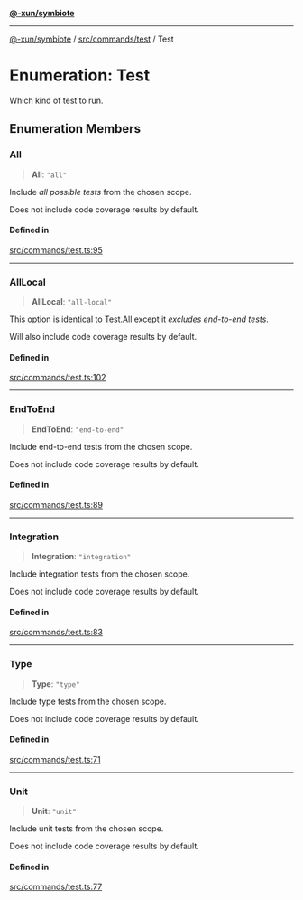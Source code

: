 [**@-xun/symbiote**](../../../../README.md)

***

[@-xun/symbiote](../../../../README.md) / [src/commands/test](../README.md) / Test

# Enumeration: Test

Which kind of test to run.

## Enumeration Members

### All

> **All**: `"all"`

Include _all possible tests_ from the chosen scope.

Does not include code coverage results by default.

#### Defined in

[src/commands/test.ts:95](https://github.com/Xunnamius/symbiote/blob/26e756362a16f050e03cef2c4c582d94e29614cd/src/commands/test.ts#L95)

***

### AllLocal

> **AllLocal**: `"all-local"`

This option is identical to [Test.All](Test.md#all) except it _excludes end-to-end
tests_.

Will also include code coverage results by default.

#### Defined in

[src/commands/test.ts:102](https://github.com/Xunnamius/symbiote/blob/26e756362a16f050e03cef2c4c582d94e29614cd/src/commands/test.ts#L102)

***

### EndToEnd

> **EndToEnd**: `"end-to-end"`

Include end-to-end tests from the chosen scope.

Does not include code coverage results by default.

#### Defined in

[src/commands/test.ts:89](https://github.com/Xunnamius/symbiote/blob/26e756362a16f050e03cef2c4c582d94e29614cd/src/commands/test.ts#L89)

***

### Integration

> **Integration**: `"integration"`

Include integration tests from the chosen scope.

Does not include code coverage results by default.

#### Defined in

[src/commands/test.ts:83](https://github.com/Xunnamius/symbiote/blob/26e756362a16f050e03cef2c4c582d94e29614cd/src/commands/test.ts#L83)

***

### Type

> **Type**: `"type"`

Include type tests from the chosen scope.

Does not include code coverage results by default.

#### Defined in

[src/commands/test.ts:71](https://github.com/Xunnamius/symbiote/blob/26e756362a16f050e03cef2c4c582d94e29614cd/src/commands/test.ts#L71)

***

### Unit

> **Unit**: `"unit"`

Include unit tests from the chosen scope.

Does not include code coverage results by default.

#### Defined in

[src/commands/test.ts:77](https://github.com/Xunnamius/symbiote/blob/26e756362a16f050e03cef2c4c582d94e29614cd/src/commands/test.ts#L77)
